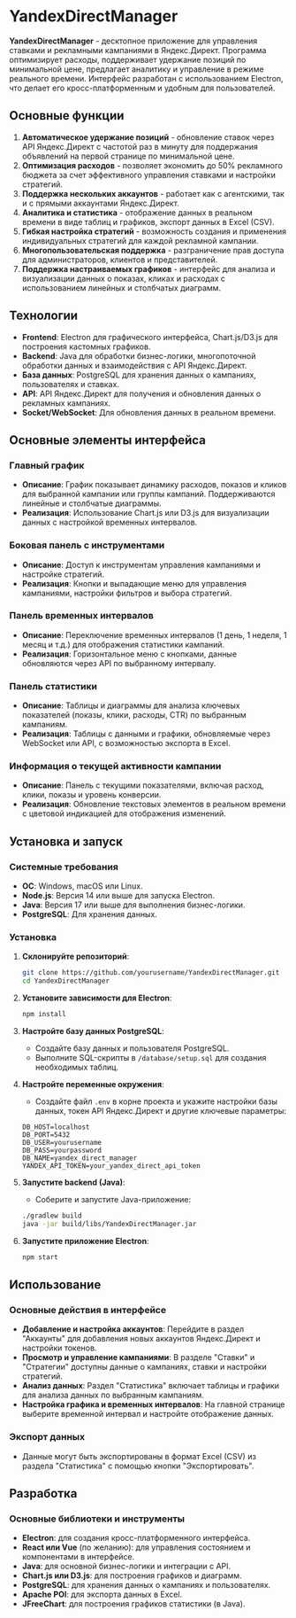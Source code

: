 # YandexDirectManager

**YandexDirectManager** - десктопное приложение для управления ставками и рекламными кампаниями в Яндекс.Директ. Программа оптимизирует расходы, поддерживает удержание позиций по минимальной цене, предлагает аналитику и управление в режиме реального времени. Интерфейс разработан с использованием Electron, что делает его кросс-платформенным и удобным для пользователей.

## Основные функции

1. **Автоматическое удержание позиций** - обновление ставок через API Яндекс.Директ с частотой раз в минуту для поддержания объявлений на первой странице по минимальной цене.
2. **Оптимизация расходов** - позволяет экономить до 50% рекламного бюджета за счет эффективного управления ставками и настройки стратегий.
3. **Поддержка нескольких аккаунтов** - работает как с агентскими, так и с прямыми аккаунтами Яндекс.Директ.
4. **Аналитика и статистика** - отображение данных в реальном времени в виде таблиц и графиков, экспорт данных в Excel (CSV).
5. **Гибкая настройка стратегий** - возможность создания и применения индивидуальных стратегий для каждой рекламной кампании.
6. **Многопользовательская поддержка** - разграничение прав доступа для администраторов, клиентов и представителей.
7. **Поддержка настраиваемых графиков** - интерфейс для анализа и визуализации данных о показах, кликах и расходах с использованием линейных и столбчатых диаграмм.

## Технологии

- **Frontend**: Electron для графического интерфейса, Chart.js/D3.js для построения кастомных графиков.
- **Backend**: Java для обработки бизнес-логики, многопоточной обработки данных и взаимодействия с API Яндекс.Директ.
- **База данных**: PostgreSQL для хранения данных о кампаниях, пользователях и ставках.
- **API**: API Яндекс.Директ для получения и обновления данных о рекламных кампаниях.
- **Socket/WebSocket**: Для обновления данных в реальном времени.

## Основные элементы интерфейса

### Главный график
- **Описание**: График показывает динамику расходов, показов и кликов для выбранной кампании или группы кампаний. Поддерживаются линейные и столбчатые диаграммы.
- **Реализация**: Использование Chart.js или D3.js для визуализации данных с настройкой временных интервалов.

### Боковая панель с инструментами
- **Описание**: Доступ к инструментам управления кампаниями и настройке стратегий.
- **Реализация**: Кнопки и выпадающие меню для управления кампаниями, настройки фильтров и выбора стратегий.

### Панель временных интервалов
- **Описание**: Переключение временных интервалов (1 день, 1 неделя, 1 месяц и т.д.) для отображения статистики кампаний.
- **Реализация**: Горизонтальное меню с кнопками, данные обновляются через API по выбранному интервалу.

### Панель статистики
- **Описание**: Таблицы и диаграммы для анализа ключевых показателей (показы, клики, расходы, CTR) по выбранным кампаниям.
- **Реализация**: Таблицы с данными и графики, обновляемые через WebSocket или API, с возможностью экспорта в Excel.

### Информация о текущей активности кампании
- **Описание**: Панель с текущими показателями, включая расход, клики, показы и уровень конверсии.
- **Реализация**: Обновление текстовых элементов в реальном времени с цветовой индикацией для отображения изменений.

## Установка и запуск

### Системные требования

- **ОС**: Windows, macOS или Linux.
- **Node.js**: Версия 14 или выше для запуска Electron.
- **Java**: Версия 17 или выше для выполнения бизнес-логики.
- **PostgreSQL**: Для хранения данных.

### Установка

1. **Склонируйте репозиторий**:

    ```bash
    git clone https://github.com/yourusername/YandexDirectManager.git
    cd YandexDirectManager
    ```

2. **Установите зависимости для Electron**:

    ```bash
    npm install
    ```

3. **Настройте базу данных PostgreSQL**:
   - Создайте базу данных и пользователя PostgreSQL.
   - Выполните SQL-скрипты в `/database/setup.sql` для создания необходимых таблиц.

4. **Настройте переменные окружения**:
   - Создайте файл `.env` в корне проекта и укажите настройки базы данных, токен API Яндекс.Директ и другие ключевые параметры:

    ```plaintext
    DB_HOST=localhost
    DB_PORT=5432
    DB_USER=yourusername
    DB_PASS=yourpassword
    DB_NAME=yandex_direct_manager
    YANDEX_API_TOKEN=your_yandex_direct_api_token
    ```

5. **Запустите backend (Java)**:
   - Соберите и запустите Java-приложение:

    ```bash
    ./gradlew build
    java -jar build/libs/YandexDirectManager.jar
    ```

6. **Запустите приложение Electron**:

    ```bash
    npm start
    ```

## Использование

### Основные действия в интерфейсе

- **Добавление и настройка аккаунтов**: Перейдите в раздел "Аккаунты" для добавления новых аккаунтов Яндекс.Директ и настройки токенов.
- **Просмотр и управление кампаниями**: В разделе "Ставки" и "Стратегии" доступны данные о кампаниях, ставки и настройки стратегий.
- **Анализ данных**: Раздел "Статистика" включает таблицы и графики для анализа данных по выбранным кампаниям.
- **Настройка графика и временных интервалов**: На главной странице выберите временной интервал и настройте отображение данных.

### Экспорт данных
- Данные могут быть экспортированы в формат Excel (CSV) из раздела "Статистика" с помощью кнопки "Экспортировать".

## Разработка

### Основные библиотеки и инструменты

- **Electron**: для создания кросс-платформенного интерфейса.
- **React или Vue** (по желанию): для управления состоянием и компонентами в интерфейсе.
- **Java**: для основной бизнес-логики и интеграции с API.
- **Chart.js или D3.js**: для построения графиков и диаграмм.
- **PostgreSQL**: для хранения данных о кампаниях и пользователях.
- **Apache POI**: для экспорта данных в Excel.
- **JFreeChart**: для построения графиков статистики (в Java).
